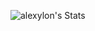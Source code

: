 ![alexylon's Stats](https://github-readme-stats.vercel.app/api?username=alexylon&theme=vue-dark&show_icons=true&hide_border=true&count_private=true)
